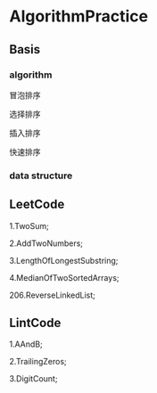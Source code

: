 # AlgorithmPractice

## Basis 

### algorithm

冒泡排序

选择排序

插入排序

快速排序

### data structure


## LeetCode

1.TwoSum;

2.AddTwoNumbers;

3.LengthOfLongestSubstring;

4.MedianOfTwoSortedArrays;

206.ReverseLinkedList;

## LintCode

1.AAndB;

2.TrailingZeros;

3.DigitCount;


